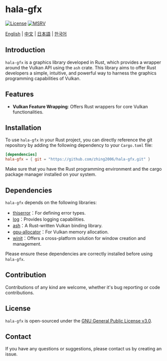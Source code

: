 # hala-gfx
[![License](https://img.shields.io/badge/License-GPL3-blue.svg)](https://www.gnu.org/licenses/gpl-3.0.en.html)
[![MSRV](https://img.shields.io/badge/rustc-1.70.0+-ab6000.svg)](https://blog.rust-lang.org/2023/06/01/Rust-1.70.0.html)

[English](README.md) | [中文](README_CN.md) | [日本語](README_JP.md) | [한국어](README_KO.md)

## Introduction
`hala-gfx` is a graphics library developed in Rust, which provides a wrapper around the Vulkan API using the `ash` crate. This library aims to offer Rust developers a simple, intuitive, and powerful way to harness the graphics programming capabilities of Vulkan.

## Features
- **Vulkan Feature Wrapping**: Offers Rust wrappers for core Vulkan functionalities.

## Installation
To use `hala-gfx` in your Rust project, you can directly reference the git repository by adding the following dependency to your `Cargo.toml` file:

```toml
[dependencies]
hala-gfx = { git = "https://github.com/zhing2006/hala-gfx.git" }
```

Make sure that you have the Rust programming environment and the cargo package manager installed on your system.

## Dependencies
`hala-gfx` depends on the following libraries:

- [thiserror](https://github.com/dtolnay/thiserror)：For defining error types.
- [log](https://github.com/rust-lang/log)：Provides logging capabilities.
- [ash](https://github.com/ash-rs/ash)：A Rust-written Vulkan binding library.
- [gpu-allocator](https://github.com/Traverse-Research/gpu-allocator)：For Vulkan memory allocation.
- [winit](https://github.com/rust-windowing/winit)：Offers a cross-platform solution for window creation and management.

Please ensure these dependencies are correctly installed before using `hala-gfx`.

## Contribution
Contributions of any kind are welcome, whether it's bug reporting or code contributions.

## License
`hala-gfx` is open-sourced under the [GNU General Public License v3.0](LICENSE).

## Contact
If you have any questions or suggestions, please contact us by creating an issue.